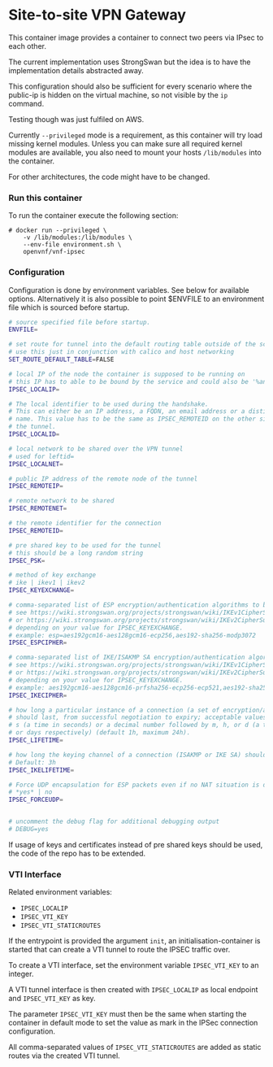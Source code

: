 # Site-to-site VPN Gateway

This container image provides a container to connect two peers
via IPsec to each other.

The current implementation uses StrongSwan but the idea is to
have the implementation details abstracted away.

This configuration should also be sufficient for every scenario where the public-ip is hidden on the virtual machine, so not visible by the `ip` command.

Testing though was just fulfiled on AWS.

Currently `--privileged` mode is a requirement, as this container will
try load missing kernel modules. Unless you can make sure all
required kernel modules are available, you also need to mount your
hosts `/lib/modules` into the container.

For other architectures, the code might have to be changed.

### Run this container

To run the container execute the following section:

```
# docker run --privileged \
    -v /lib/modules:/lib/modules \
    --env-file environment.sh \
    openvnf/vnf-ipsec
```

### Configuration

Configuration is done by environment variables. See below for available options.
Alternatively it is also possible to point $ENVFILE to an environment file which is sourced before startup.

```sh
# source specified file before startup.
ENVFILE=

# set route for tunnel into the default routing table outside of the scope of strongswan
# use this just in conjunction with calico and host networking
SET_ROUTE_DEFAULT_TABLE=FALSE

# local IP of the node the container is supposed to be running on
# this IP has to able to be bound by the service and could also be '%any'
IPSEC_LOCALIP=

# The local identifier to be used during the handshake.
# This can either be an IP address, a FQDN, an email address or a distinguished
# name. This value has to be the same as IPSEC_REMOTEID on the other side of
# the tunnel.
IPSEC_LOCALID=

# local network to be shared over the VPN tunnel
# used for leftid=
IPSEC_LOCALNET=

# public IP address of the remote node of the tunnel
IPSEC_REMOTEIP=

# remote network to be shared
IPSEC_REMOTENET=

# the remote identifier for the connection
IPSEC_REMOTEID=

# pre shared key to be used for the tunnel
# this should be a long random string
IPSEC_PSK=

# method of key exchange
# ike | ikev1 | ikev2
IPSEC_KEYEXCHANGE=

# comma-separated list of ESP encryption/authentication algorithms to be used for the connection
# see https://wiki.strongswan.org/projects/strongswan/wiki/IKEv1CipherSuites
# or https://wiki.strongswan.org/projects/strongswan/wiki/IKEv2CipherSuites
# depending on your value for IPSEC_KEYEXCHANGE.
# example: esp=aes192gcm16-aes128gcm16-ecp256,aes192-sha256-modp3072
IPSEC_ESPCIPHER=

# comma-separated list of IKE/ISAKMP SA encryption/authentication algorithms to be used
# see https://wiki.strongswan.org/projects/strongswan/wiki/IKEv1CipherSuites
# or https://wiki.strongswan.org/projects/strongswan/wiki/IKEv2CipherSuites
# depending on your value for IPSEC_KEYEXCHANGE.
# example: aes192gcm16-aes128gcm16-prfsha256-ecp256-ecp521,aes192-sha256-modp3072
IPSEC_IKECIPHER=

# how long a particular instance of a connection (a set of encryption/authentication keys for user packets)
# should last, from successful negotiation to expiry; acceptable values are an integer optionally followed by
# s (a time in seconds) or a decimal number followed by m, h, or d (a time in minutes, hours,
# or days respectively) (default 1h, maximum 24h).
IPSEC_LIFETIME=

# how long the keying channel of a connection (ISAKMP or IKE SA) should last before being renegotiated.
# Default: 3h
IPSEC_IKELIFETIME=

# Force UDP encapsulation for ESP packets even if no NAT situation is detected.
# *yes* | no
IPSEC_FORCEUDP=


# uncomment the debug flag for additional debugging output
# DEBUG=yes
```

If usage of keys and certificates instead of pre shared keys should be used, the code of the repo has to be extended.

### VTI Interface

Related environment variables:

* `IPSEC_LOCALIP`
* `IPSEC_VTI_KEY`
* `IPSEC_VTI_STATICROUTES`

If the entrypoint is provided the argument `init`, an initialisation-container is started that can create a VTI tunnel to route
the IPSEC traffic over.

To create a VTI interface, set the environment variable `IPSEC_VTI_KEY` to an integer.

A VTI tunnel interface is then created with `IPSEC_LOCALIP` as local endpoint and `IPSEC_VTI_KEY` as key.

The parameter `IPSEC_VTI_KEY` must then be the same when starting the container in default mode to set the value as mark in the
IPSec connection configuration.

All comma-separated values of `IPSEC_VTI_STATICROUTES` are added as static routes via the created VTI tunnel.
